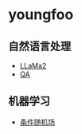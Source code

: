 # youngfoo

## 自然语言处理

- [LLaMa2](https://youngfoo.github.io/llama2)
- [QA](https://youngfoo.github.io/qa_survey)

## 机器学习

- [条件随机场](https://youngfoo.github.io/crf)
